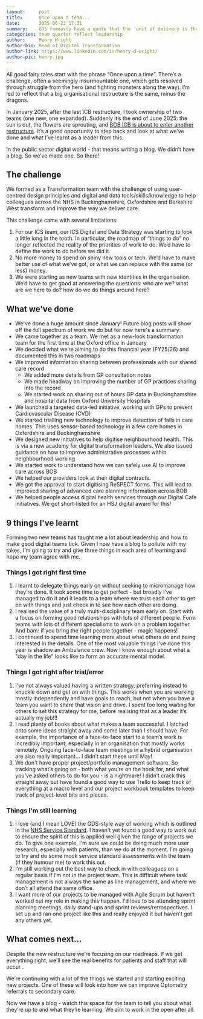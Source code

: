 ```yaml
---
layout:     post
title:      Once upon a team...
date:       2025-06-23 17:31
summary:    GDS famously have a quote that the 'unit of delivery is the team' - in January we formed two new teams. As NHS Q1 ends, it's an opportunity to reflect on what we've done and inagurate a new team blog.
categories: team quarter reflect leadership
author:     Henry Wright
author-bio: Head of Digital Transformation
author-link: https://www.linkedin.com/in/henry-d-wright/
author-pic: henry.jpg
---
```


All good fairy tales start with the phrase “Once upon a time”. There’s a challenge, often a seemingly insurmountable one, which gets resolved through struggle from the hero (and fighting monsters along the way). I’m led to reflect that a big organisational restructure is the same, minus the dragons.

In January 2025, after the last ICB restructure, I took ownership of two teams (one new, one expanded). Suddenly it’s the end of June 2025: the sun is out, the flowers are sprouting, and [BOB ICB is about to enter another restructure](https://www.kingsfund.org.uk/insight-and-analysis/blogs/icb-cuts-what-does-it-mean). It’s a good opportunity to step back and look at what we’ve done and what I’ve learnt as a leader from this.

In the public sector digital world - that means writing a blog. We didn’t have a blog. So we’ve made one. So there!

## The challenge
We formed as a Transformation team with the challenge of using user-centred design principles and digital and data tools/skills/knowledge to help colleagues across the NHS in Buckinghamshire, Oxfordshire and Berkshire West transform and improve the way we deliver care.

This challenge came with several limitations:
1. For our ICS team, our ICS Digital and Data Strategy was starting to look a little long in the tooth. In particular, the roadmap of “things to do” no longer reflected the reality of the priorities of work to do. We’d have to define the work to do before we did it.
2. No more money to spend on shiny new tools or tech. We’d have to make better use of what we’ve got, or what we can replace with the same (or less) money.
3. We were starting as new teams with new identities in the organisation. We’d have to get good at answering the questions: who are we? what are we here to do? how do we do things around here?

## What we've done
* We've done a huge amount since January! Future blog posts will show off the full spectrum of work we do but for now here's a summary:
* We came together as a team. We met as a new-look transformation team for the first time at the Oxford office in January
* We decided what we’re aiming to do this financial year (FY25/26) and documented this in two roadmaps
* We improved information sharing between professionals with our shared care record
    * We added more details from GP consultation notes
    * We made headway on improving the number of GP practices sharing into the record
    * We started work on sharing out of hours GP data in Buckinghamshire and hospital data from Oxford University Hospitals
* We launched a targeted data-led initiative, working with GPs to prevent Cardiovascular Disease (CVD)
* We started trialling new technology to improve detection of falls in care homes. This uses sensor-based technology in a few care homes in Oxfordshire and Buckinghamshire
* We designed new initiatives to help digitise neighbourhood health. This is via a new academy for digital transformation leaders. We also issued guidance on how to improve administrative processes within neighbourhood working
* We started work to understand how we can safely use AI to improve care across BOB
* We helped our providers look at their digital contracts.
* We got the approval to start digitising ReSPECT forms. This will lead to improved sharing of advanced care planning information across BOB
* We helped people access digital health services through our Digital Cafe initiatives. We got short-listed for an HSJ digital award for this!

## 9 things I've learnt
Forming two new teams has taught me a lot about leadership and how to make good digital teams tick. Given I now have a blog to pollute with my takes, I'm going to try and give three things in each area of learning and hope my team agree with me.

### Things I got right first time
1. I learnt to delegate things early on without seeking to micromanage how they’re done. It took some time to get perfect - but broadly I’ve managed to do it and it leads to a team where we trust each other to get on with things and just check in to see how each other are doing.
2. I realised the value of a truly multi-disciplinary team early on. Start with a focus on forming good relationships with lots of different people. Form teams with lots of different specialisms to work on a problem together. And bam: if you bring the right people together - magic happens!
3. I continued to spend time learning more about what others do and being interested in the details. One of the most valuable things I’ve done this year is shadow an Ambulance crew. Now I know enough about what a "day in the life" looks like to form an accurate mental model.

### Things I got right after trial/error
1. I’ve not always valued having a written strategy, preferring instead to knuckle down and get on with things. This works when you are working mostly independently and have goals to reach, but not when you have a team you want to share that vision and drive. I spent too long waiting for others to set this strategy for me, before realising that as a leader it’s actually my job!!!
2. I read plenty of books about what makes a team successful. I latched onto some ideas straight away and some later than I should have. For example, the importance of a face-to-face start to a team’s work is incredibly important, especially in an organisation that mostly works remotely. Ongoing face-to-face team meetings in a hybrid organisation are also really important... I didn’t start these until May!
3. We don't have proper project/portfolio management software. So tracking what’s going on - both what you’re on the hook for, and what you’ve asked others to do for you - is a nightmare! I didn’t crack this straight away but have found a good way to use Trello to keep track of everything at a macro level and our project workbook templates to keep track of project-level bits and pieces.

### Things I'm still learning
1. I love (and I mean LOVE) the GDS-style way of working which is outlined in the [NHS Service Standard](https://service-manual.nhs.uk/standards-and-technology/service-standard). I haven't yet found a good way to work out to ensure the spirit of this is applied well given the range of projects we do. To give one example, I'm sure we could be doing much more user research, especially with patients, than we do at the moment. I'm going to try and do some mock service standard assessments with the team (if they humour me) to work this out.
2. I’m still working out the best way to check in with colleagues on a regular basis if I’m not in the project team. This is difficult where task management is not always the same as line management, and where we don’t all attend the same office.
3. I want more of our projects to be managed with Agile Scrum but haven't worked out my role in making this happen. I'd love to be attending sprint planning meetings, daily stand-ups and sprint reviews/retrospectives. I set up and ran one project like this and really enjoyed it but haven't got any others yet.

## What comes next...
Despite the new restructure we’re focusing on our roadmaps. If we get everything right, we'll see the real benefits for patients and staff that will occur .

We’re continuing with a lot of the things we started and starting exciting new projects. One of these will look into how we can improve Optometry referrals to secondary care.

Now we have a blog - watch this space for the team to tell you about what they’re up to and what they’re learning. We aim to work in the open after all.
